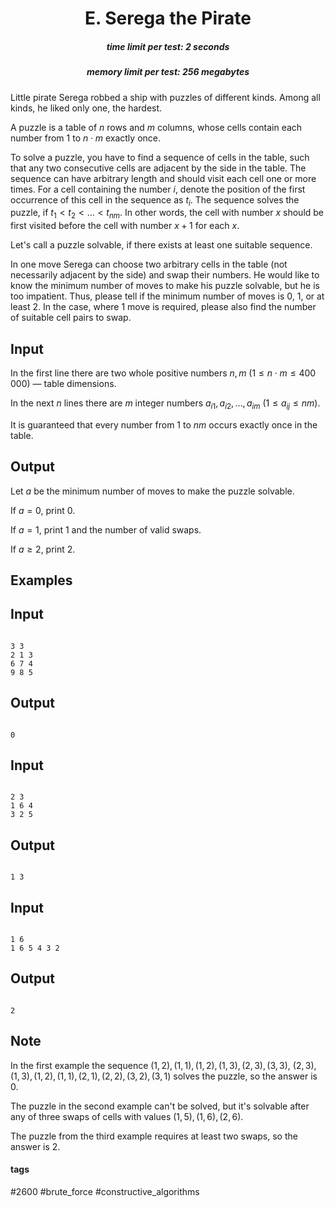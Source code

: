 <h1 style='text-align: center;'> E. Serega the Pirate</h1>

<h5 style='text-align: center;'>time limit per test: 2 seconds</h5>
<h5 style='text-align: center;'>memory limit per test: 256 megabytes</h5>

Little pirate Serega robbed a ship with puzzles of different kinds. Among all kinds, he liked only one, the hardest.

A puzzle is a table of $n$ rows and $m$ columns, whose cells contain each number from $1$ to $n \cdot m$ exactly once.

To solve a puzzle, you have to find a sequence of cells in the table, such that any two consecutive cells are adjacent by the side in the table. The sequence can have arbitrary length and should visit each cell one or more times. For a cell containing the number $i$, denote the position of the first occurrence of this cell in the sequence as $t_i$. The sequence solves the puzzle, if $t_1 < t_2 < \dots < t_{nm}$. In other words, the cell with number $x$ should be first visited before the cell with number $x + 1$ for each $x$.

Let's call a puzzle solvable, if there exists at least one suitable sequence.

In one move Serega can choose two arbitrary cells in the table (not necessarily adjacent by the side) and swap their numbers. He would like to know the minimum number of moves to make his puzzle solvable, but he is too impatient. Thus, please tell if the minimum number of moves is $0$, $1$, or at least $2$. In the case, where $1$ move is required, please also find the number of suitable cell pairs to swap.

## Input

In the first line there are two whole positive numbers $n, m$ ($1 \leq n\cdot m \leq 400\,000$) — table dimensions.

In the next $n$ lines there are $m$ integer numbers $a_{i1}, a_{i2}, \dots, a_{im}$ ($1 \le a_{ij} \le nm$). 

It is guaranteed that every number from $1$ to $nm$ occurs exactly once in the table.

## Output

Let $a$ be the minimum number of moves to make the puzzle solvable.

If $a = 0$, print $0$.

If $a = 1$, print $1$ and the number of valid swaps.

If $a \ge 2$, print $2$. 

## Examples

## Input


```

3 3
2 1 3
6 7 4
9 8 5

```
## Output


```

0

```
## Input


```

2 3
1 6 4
3 2 5

```
## Output


```

1 3

```
## Input


```

1 6
1 6 5 4 3 2

```
## Output


```

2

```
## Note

In the first example the sequence $(1, 2), (1, 1), (1, 2), (1, 3), (2, 3), (3, 3)$, $(2, 3), (1, 3), (1, 2), (1, 1), (2, 1), (2, 2), (3, 2), (3, 1)$ solves the puzzle, so the answer is $0$.

The puzzle in the second example can't be solved, but it's solvable after any of three swaps of cells with values $(1, 5), (1, 6), (2, 6)$. 

The puzzle from the third example requires at least two swaps, so the answer is $2$.



#### tags 

#2600 #brute_force #constructive_algorithms 
